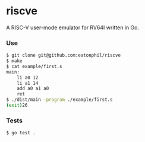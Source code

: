# riscve

A RISC-V user-mode emulator for RV64I written in Go.

### Use

```bash
$ git clone git@github.com:eatonphil/riscve
$ make
$ cat example/first.s
main:
	li a0 12
	li a1 14
	add a0 a1 a0
	ret
$ ./dist/main -program ./example/first.s
(exit)26
```

### Tests

```bash
$ go test .
```

